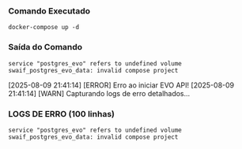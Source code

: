 ### Comando Executado
```
docker-compose up -d
```

### Saída do Comando
```
service "postgres_evo" refers to undefined volume swaif_postgres_evo_data: invalid compose project
```
[2025-08-09 21:41:14] [ERROR] Erro ao iniciar EVO API!
[2025-08-09 21:41:14] [WARN] Capturando logs de erro detalhados...

### LOGS DE ERRO (100 linhas)
```
service "postgres_evo" refers to undefined volume swaif_postgres_evo_data: invalid compose project
```
